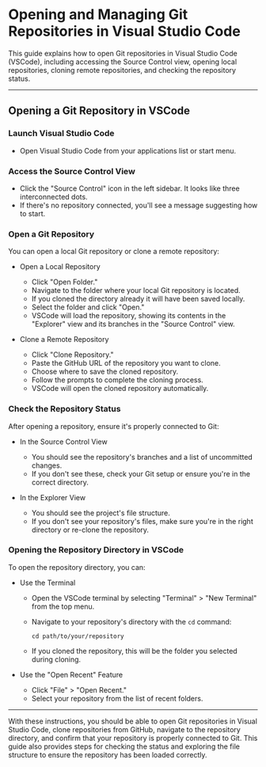 Opening and Managing Git Repositories in Visual Studio Code
===========================================================

This guide explains how to open Git repositories in Visual Studio Code (VSCode), including accessing the Source Control view, opening local repositories, cloning remote repositories, and checking the repository status.

* * * * *

Opening a Git Repository in VSCode
----------------------------------

### Launch Visual Studio Code

-   Open Visual Studio Code from your applications list or start menu.

### Access the Source Control View

-   Click the "Source Control" icon in the left sidebar. It looks like three interconnected dots.
-   If there's no repository connected, you'll see a message suggesting how to start.

### Open a Git Repository

You can open a local Git repository or clone a remote repository:

-   Open a Local Repository

    -   Click "Open Folder."
    -   Navigate to the folder where your local Git repository is located.
    -   If you cloned the directory already it will have been saved locally.
    -   Select the folder and click "Open."
    -   VSCode will load the repository, showing its contents in the "Explorer" view and its branches in the "Source Control" view.
-   Clone a Remote Repository

    -   Click "Clone Repository."
    -   Paste the GitHub URL of the repository you want to clone.
    -   Choose where to save the cloned repository.
    -   Follow the prompts to complete the cloning process.
    -   VSCode will open the cloned repository automatically.

### Check the Repository Status

After opening a repository, ensure it's properly connected to Git:

-   In the Source Control View

    -   You should see the repository's branches and a list of uncommitted changes.
    -   If you don't see these, check your Git setup or ensure you're in the correct directory.
-   In the Explorer View

    -   You should see the project's file structure.
    -   If you don't see your repository's files, make sure you're in the right directory or re-clone the repository.

### Opening the Repository Directory in VSCode

To open the repository directory, you can:

-   Use the Terminal

    -   Open the VSCode terminal by selecting "Terminal" > "New Terminal" from the top menu.

    -   Navigate to your repository's directory with the `cd` command:

        `cd path/to/your/repository`

    -   If you cloned the repository, this will be the folder you selected during cloning.

-   Use the "Open Recent" Feature

    -   Click "File" > "Open Recent."
    -   Select your repository from the list of recent folders.

* * * * *

With these instructions, you should be able to open Git repositories in Visual Studio Code, clone repositories from GitHub, navigate to the repository directory, and confirm that your repository is properly connected to Git. This guide also provides steps for checking the status and exploring the file structure to ensure the repository has been loaded correctly.
